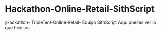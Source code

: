 # Hackathon-Online-Retail-SithScript
¡Hackathon- TripleTen!-Online-Retail- Equipo SithScript Aquí  puedes ver lo que hicimos. 

